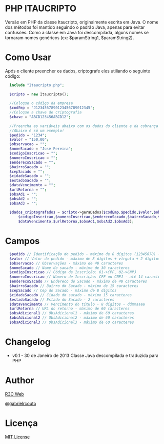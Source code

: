 PHP ITAUCRIPTO
==============

Versão em PHP da classe Itaucripto, originalmente escrita em Java.
O nome dos métodos foi mantido seguindo o padrão Java, apenas para evitar confusões.
Como a classe em Java foi descompilada, alguns nomes se tornaram nomes genéricos (ex: $paramString1, $paramString2).

Como Usar
==============

Após o cliente preencher os dados, criptografe eles utiliando o seguinte código:

```php
  include "Itaucripto.php";
  
  $cripto = new Itaucripto();
  
  //Coloque o código da empresa
  $codEmp = "J1234567890123456789012345";
  //Coloque a chave de criptografia
  $chave = "ABCD123456ABCD12";
  
  //Preencha as variáveis abaixo com os dados do cliente e da cobrança
  //Abaixo é só um exemplo!
  $pedido = "1234";
  $valor = "150,00";
  $observacao = "";
  $nomeSacado = "José Pereira";
  $codigoInscricao = "";
  $numeroInscricao = "";
  $enderecoSacado = "";
  $bairroSacado = "";
  $cepSacado = "";
  $cidadeSacado = "";
  $estadoSacado = "";
  $dataVencimento = "";
  $urlRetorna = "";
  $obsAd1 = "";
  $obsAd2 = "";
  $obsAd3 = "";
  
  $dados_criptografados = $cripto->geraDados($codEmp,$pedido,$valor,$observacao,$chave,$nomeSacado,
      $codigoInscricao,$numeroInscricao,$enderecoSacado,$bairroSacado,$cepSacado,$cidadeSacado,$estadoSacado,
      $dataVencimento,$urlRetorna,$obsAd1,$obsAd2,$obsAd3);
```

Campos
==============

```php
  $pedido // Identificação do pedido - máximo de 8 dígitos (12345678) - Obrigatório  
  $valor // Valor do pedido - máximo de 8 dígitos + vírgula + 2 dígitos - 99999999,99 - Obrigatório  
  $observacao // Observações - máximo de 40 caracteres  
  $nomeSacado // Nome do sacado - máximo de 30 caracteres  
  $codigoInscricao // Código de Inscrição: 01->CPF, 02->CNPJ  
  $numeroInscricao // Número de Inscrição: CPF ou CNPJ - até 14 caracteres  
  $enderecoSacado // Endereco do Sacado - máximo de 40 caracteres  
  $bairroSacado // Bairro do Sacado - máximo de 15 caracteres  
  $cepSacado // Cep do Sacado - máximo de 8 dígitos  
  $cidadeSacado // Cidade do sacado - máximo 15 caracteres  
  $estadoSacado // Estado do Sacado - 2 caracteres  
  $dataVencimento // Vencimento do título - 8 dígitos - ddmmaaaa  
  $urlRetorna // URL do retorno - máximo de 60 caracteres  
  $obsAdicional1 // ObsAdicional1 - máximo de 60 caracteres  
  $obsAdicional2 // ObsAdicional2 - máximo de 60 caracteres  
  $obsAdicional3 // ObsAdicional3 - máximo de 60 caracteres
```

Changelog
==============

* v0.1 - 30 de Janeiro de 2013
Classe Java descompilada e traduzida para PHP

Author
==============

[R3C Web](http://www.r3c.com.br)

[@gabrielrcouto](http://www.twitter.com/gabrielrcouto)

Licença
==============

[MIT License](http://zenorocha.mit-license.org/)
